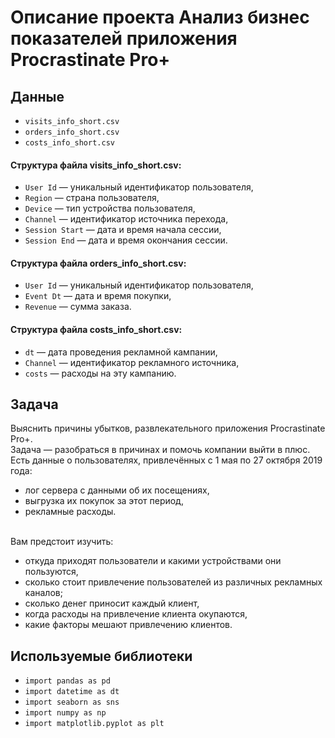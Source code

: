 # Описание проекта Анализ бизнес показателей приложения Procrastinate Pro+

## Данные
- `visits_info_short.csv`
- `orders_info_short.csv`
- `costs_info_short.csv`

#### Структура файла  visits_info_short.csv: 
- `User Id` — уникальный идентификатор пользователя,
- `Region` — страна пользователя,
- `Device` — тип устройства пользователя,
- `Channel` — идентификатор источника перехода,
- `Session Start` — дата и время начала сессии,
- `Session End` — дата и время окончания сессии.

#### Структура файла orders_info_short.csv:
- `User Id` — уникальный идентификатор пользователя,
- `Event Dt` — дата и время покупки,
- `Revenue` — сумма заказа.

#### Структура файла costs_info_short.csv:
- `dt` — дата проведения рекламной кампании,
- `Channel` — идентификатор рекламного источника,
- `costs` — расходы на эту кампанию.

## Задача
Выяснить причины убытков, развлекательного приложения Procrastinate Pro+.
<br>Задача — разобраться в причинах и помочь компании выйти в плюс.</br>
Есть данные о пользователях, привлечённых с 1 мая по 27 октября 2019 года:
- лог сервера с данными об их посещениях,
- выгрузка их покупок за этот период,
- рекламные расходы.

<br>Вам предстоит изучить:</br>
- откуда приходят пользователи и какими устройствами они пользуются,
- сколько стоит привлечение пользователей из различных рекламных каналов;
- сколько денег приносит каждый клиент,
- когда расходы на привлечение клиента окупаются,
- какие факторы мешают привлечению клиентов.

## Используемые библиотеки
- `import pandas as pd`
- `import datetime as dt`
- `import seaborn as sns`
- `import numpy as np`
- `import matplotlib.pyplot as plt`
